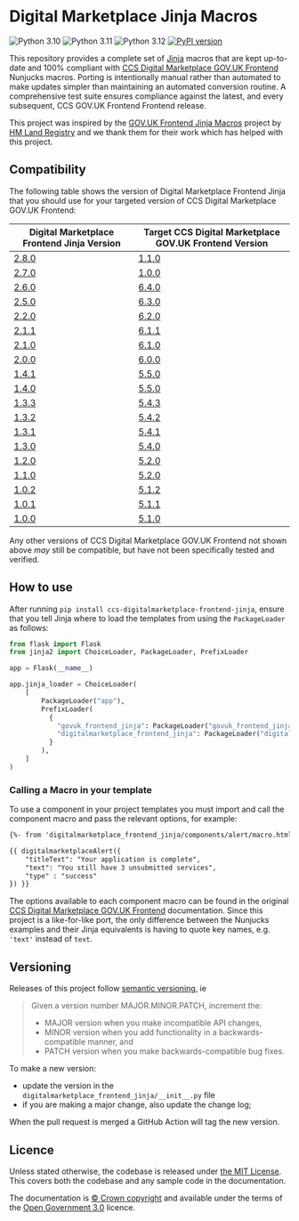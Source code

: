 Digital Marketplace Jinja Macros
=========================

![Python 3.10](https://img.shields.io/badge/python-3.10-blue.svg)
![Python 3.11](https://img.shields.io/badge/python-3.11-blue.svg)
![Python 3.12](https://img.shields.io/badge/python-3.12-blue.svg)
[![PyPI version](https://badge.fury.io/py/ccs-digitalmarketplace-frontend-jinja.svg)](https://badge.fury.io/py/ccs-digitalmarketplace-frontend-jinja)

This repository provides a complete set of [Jinja](https://jinja.palletsprojects.com/) macros that are kept up-to-date and 100% compliant with [CCS Digital Marketplace GOV.UK Frontend](https://github.com/Crown-Commercial-Service/ccs-digitalmarketplace-govuk-frontend) Nunjucks macros. Porting is intentionally manual rather than automated to make updates simpler than maintaining an automated conversion routine. A comprehensive test suite ensures compliance against the latest, and every subsequent, CCS GOV.UK Frontend Frontend release.

This project was inspired by the [GOV.UK Frontend Jinja Macros](https://github.com/LandRegistry/govuk-frontend-jinja) project by [HM Land Registry](https://github.com/LandRegistry) and we thank them for their work which has helped with this project.

## Compatibility

The following table shows the version of Digital Marketplace Frontend Jinja that you should use for your targeted version of CCS Digital Marketplace GOV.UK Frontend:

| Digital Marketplace Frontend Jinja Version | Target CCS Digital Marketplace GOV.UK Frontend Version |
| ----------------------------- | ------------------------------ |
| [2.8.0](https://github.com/tim-s-ccs/ccs-digitalmarketplace-frontend-jinja/releases/tag/2.8.0) | [1.1.0](https://github.com/Crown-Commercial-Service/ccs-digitalmarketplace-govuk-frontend/releases/tag/v1.1.0) |
| [2.7.0](https://github.com/tim-s-ccs/ccs-digitalmarketplace-frontend-jinja/releases/tag/2.7.0) | [1.0.0](https://github.com/Crown-Commercial-Service/ccs-digitalmarketplace-govuk-frontend/releases/tag/v1.0.0) |
| [2.6.0](https://github.com/tim-s-ccs/ccs-digitalmarketplace-frontend-jinja/releases/tag/2.6.0) | [6.4.0](https://github.com/Crown-Commercial-Service/ccs-digitalmarketplace-govuk-frontend/releases/tag/6.4.0) |
| [2.5.0](https://github.com/tim-s-ccs/ccs-digitalmarketplace-frontend-jinja/releases/tag/2.5.0) | [6.3.0](https://github.com/Crown-Commercial-Service/ccs-digitalmarketplace-govuk-frontend/releases/tag/6.3.0) |
| [2.2.0](https://github.com/tim-s-ccs/ccs-digitalmarketplace-frontend-jinja/releases/tag/2.2.0) | [6.2.0](https://github.com/Crown-Commercial-Service/ccs-digitalmarketplace-govuk-frontend/releases/tag/6.2.0) |
| [2.1.1](https://github.com/tim-s-ccs/ccs-digitalmarketplace-frontend-jinja/releases/tag/2.1.1) | [6.1.1](https://github.com/Crown-Commercial-Service/ccs-digitalmarketplace-govuk-frontend/releases/tag/6.1.1) |
| [2.1.0](https://github.com/tim-s-ccs/ccs-digitalmarketplace-frontend-jinja/releases/tag/2.1.0) | [6.1.0](https://github.com/Crown-Commercial-Service/ccs-digitalmarketplace-govuk-frontend/releases/tag/6.1.0) |
| [2.0.0](https://github.com/tim-s-ccs/ccs-digitalmarketplace-frontend-jinja/releases/tag/2.0.0) | [6.0.0](https://github.com/Crown-Commercial-Service/ccs-digitalmarketplace-govuk-frontend/releases/tag/6.0.0) |
| [1.4.1](https://github.com/tim-s-ccs/ccs-digitalmarketplace-frontend-jinja/releases/tag/1.4.1) | [5.5.0](https://github.com/Crown-Commercial-Service/ccs-digitalmarketplace-govuk-frontend/releases/tag/5.5.0) |
| [1.4.0](https://github.com/tim-s-ccs/ccs-digitalmarketplace-frontend-jinja/releases/tag/1.4.0) | [5.5.0](https://github.com/Crown-Commercial-Service/ccs-digitalmarketplace-govuk-frontend/releases/tag/5.5.0) |
| [1.3.3](https://github.com/tim-s-ccs/ccs-digitalmarketplace-frontend-jinja/releases/tag/1.3.3) | [5.4.3](https://github.com/Crown-Commercial-Service/ccs-digitalmarketplace-govuk-frontend/releases/tag/5.4.3) |
| [1.3.2](https://github.com/tim-s-ccs/ccs-digitalmarketplace-frontend-jinja/releases/tag/1.3.2) | [5.4.2](https://github.com/Crown-Commercial-Service/ccs-digitalmarketplace-govuk-frontend/releases/tag/5.4.2) |
| [1.3.1](https://github.com/tim-s-ccs/ccs-digitalmarketplace-frontend-jinja/releases/tag/1.3.1) | [5.4.1](https://github.com/Crown-Commercial-Service/ccs-digitalmarketplace-govuk-frontend/releases/tag/5.4.1) |
| [1.3.0](https://github.com/tim-s-ccs/ccs-digitalmarketplace-frontend-jinja/releases/tag/1.3.0) | [5.4.0](https://github.com/Crown-Commercial-Service/ccs-digitalmarketplace-govuk-frontend/releases/tag/5.4.0) |
| [1.2.0](https://github.com/tim-s-ccs/ccs-digitalmarketplace-frontend-jinja/releases/tag/1.2.0) | [5.2.0](https://github.com/Crown-Commercial-Service/ccs-digitalmarketplace-govuk-frontend/releases/tag/5.2.0) |
| [1.1.0](https://github.com/tim-s-ccs/ccs-digitalmarketplace-frontend-jinja/releases/tag/1.1.0) | [5.2.0](https://github.com/Crown-Commercial-Service/ccs-digitalmarketplace-govuk-frontend/releases/tag/5.2.0) |
| [1.0.2](https://github.com/tim-s-ccs/ccs-digitalmarketplace-frontend-jinja/releases/tag/1.0.2) | [5.1.2](https://github.com/Crown-Commercial-Service/ccs-digitalmarketplace-govuk-frontend/releases/tag/5.1.2) |
| [1.0.1](https://github.com/tim-s-ccs/ccs-digitalmarketplace-frontend-jinja/releases/tag/1.0.1) | [5.1.1](https://github.com/Crown-Commercial-Service/ccs-digitalmarketplace-govuk-frontend/releases/tag/5.1.1) |
| [1.0.0](https://github.com/tim-s-ccs/ccs-digitalmarketplace-frontend-jinja/releases/tag/1.0.0) | [5.1.0](https://github.com/Crown-Commercial-Service/ccs-digitalmarketplace-govuk-frontend/releases/tag/5.1.0) |

Any other versions of CCS Digital Marketplace GOV.UK Frontend not shown above _may_ still be compatible, but have not been specifically tested and verified.

## How to use

After running `pip install ccs-digitalmarketplace-frontend-jinja`, ensure that you tell Jinja where to load the templates from using the `PackageLoader` as follows:

```python
from flask import Flask
from jinja2 import ChoiceLoader, PackageLoader, PrefixLoader

app = Flask(__name__)

app.jinja_loader = ChoiceLoader(
    [
        PackageLoader("app"),
        PrefixLoader(
          {
            "govuk_frontend_jinja": PackageLoader("govuk_frontend_jinja"),
            "digitalmarketplace_frontend_jinja": PackageLoader("digitalmarketplace_frontend_jinja"),
          }
        ),
    ]
)
```

### Calling a Macro in your template

To use a component in your project templates you must import and call the component macro and pass the relevant options, for example:

```html
{%- from 'digitalmarketplace_frontend_jinja/components/alert/macro.html' import digitalmarketplaceAlert -%}

{{ digitalmarketplaceAlert({
    "titleText": "Your application is complete",
    "text": "You still have 3 unsubmitted services",
    "type" : "success"
}) }}
```

The options available to each component macro can be found in the original [CCS Digital Marketplace GOV.UK Frontend](https://github.com/Crown-Commercial-Service/ccs-digitalmarketplace-govuk-frontend/tree/main/packages/digitalmarketplace-frontend/src/digitalmarketplace/components) documentation. Since this project is a like-for-like port, the only difference between the Nunjucks examples and their Jinja equivalents is having to quote key names, e.g. `'text'` instead of `text`.

## Versioning

Releases of this project follow [semantic versioning](http://semver.org/), ie
> Given a version number MAJOR.MINOR.PATCH, increment the:
>
> - MAJOR version when you make incompatible API changes,
> - MINOR version when you add functionality in a backwards-compatible manner, and
> - PATCH version when you make backwards-compatible bug fixes.

To make a new version:
- update the version in the `digitalmarketplace_frontend_jinja/__init__.py` file
- if you are making a major change, also update the change log;

When the pull request is merged a GitHub Action will tag the new version.

## Licence

Unless stated otherwise, the codebase is released under [the MIT License][mit].
This covers both the codebase and any sample code in the documentation.

The documentation is [&copy; Crown copyright][copyright] and available under the terms
of the [Open Government 3.0][ogl] licence.

[mit]: LICENCE
[copyright]: http://www.nationalarchives.gov.uk/information-management/re-using-public-sector-information/uk-government-licensing-framework/crown-copyright/
[ogl]: http://www.nationalarchives.gov.uk/doc/open-government-licence/version/3/
